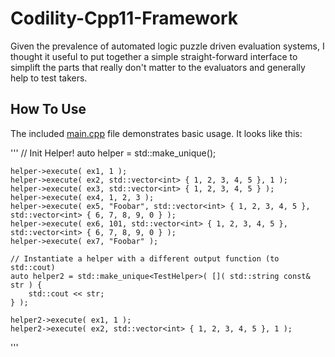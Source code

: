 # Codility-Cpp11-Framework

Given the prevalence of automated logic puzzle driven evaluation systems, I thought it useful to put together a simple straight-forward interface to simplift the parts that really don't matter to the evaluators and generally help to test takers.

## How To Use

The included [main.cpp](Codility-Cpp11-Framework/main.cpp) file demonstrates basic usage. It looks like this:

'''
// Init Helper!
	auto helper = std::make_unique<TestHelper>();

	helper->execute( ex1, 1 );
	helper->execute( ex2, std::vector<int> { 1, 2, 3, 4, 5 }, 1 );
	helper->execute( ex3, std::vector<int> { 1, 2, 3, 4, 5 } );
	helper->execute( ex4, 1, 2, 3 );
	helper->execute( ex5, "Foobar", std::vector<int> { 1, 2, 3, 4, 5 }, std::vector<int> { 6, 7, 8, 9, 0 } );
	helper->execute( ex6, 101, std::vector<int> { 1, 2, 3, 4, 5 }, std::vector<int> { 6, 7, 8, 9, 0 } );
	helper->execute( ex7, "Foobar" );

	// Instantiate a helper with a different output function (to std::cout)
	auto helper2 = std::make_unique<TestHelper>( []( std::string const& str ) {
		std::cout << str;
	} );

	helper2->execute( ex1, 1 );
	helper2->execute( ex2, std::vector<int> { 1, 2, 3, 4, 5 }, 1 );
'''
